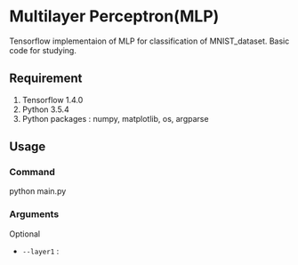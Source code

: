 Multilayer Perceptron(MLP)
===
Tensorflow implementaion of MLP for classification of MNIST_dataset. Basic code for studying.

Requirement
---
1. Tensorflow 1.4.0
2. Python 3.5.4
3. Python packages : numpy, matplotlib, os, argparse

Usage
---
### Command
python main.py

### Arguments
Optional
* `--layer1` :   